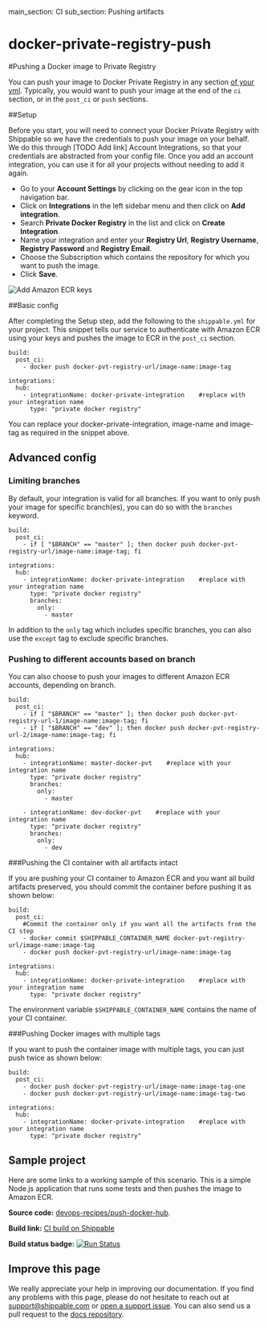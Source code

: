 main_section: CI
sub_section: Pushing artifacts 

# docker-private-registry-push
#Pushing a Docker image to Private Registry

You can push your image to Docker Private Registry in any section [of your yml](../reference/ci-yml/). Typically, you would want to push your image at the end of the `ci` section, or in the `post_ci` or `push` sections.

##Setup

Before you start, you will need to connect your Docker Private Registry with Shippable so we have the credentials to push your image on your behalf. We do this through [TODO Add link] Account Integrations, so that your credentials are abstracted from your config file. Once you add an account integration, you can use it for all your projects without needing to add it again.

-  Go to your **Account Settings** by clicking on the gear icon in the top navigation bar.
-  Click on **Integrations** in the left sidebar menu and then click on **Add integration**.
-  Search **Private Docker Registry** in the list and click on **Create Integration**.
-  Name your integration and enter your **Registry Url**, **Registry Username**, **Registry Password** and **Registry Email**.
-  Choose the Subscription which contains the repository for which you want to push the image.
-  Click **Save**.

<img src="../../images/ci/push-pvt-docker-integration.png" alt="Add Amazon ECR keys">

##Basic config

After completing the Setup step, add the following to the `shippable.yml` for your project. This snippet tells our service to authenticate with Amazon ECR using your keys and pushes the image to ECR in the `post_ci` section.

```
build:
  post_ci:
    - docker push docker-pvt-registry-url/image-name:image-tag

integrations:
  hub:
    - integrationName: docker-private-integration    #replace with your integration name
      type: "private docker registry"
```

You can replace your docker-private-integration, image-name and image-tag as required in the snippet above.

## Advanced config

### Limiting branches

By default, your integration is valid for all branches. If you want to only push your image for specific branch(es), you can do so with the `branches` keyword.

```
build:
  post_ci:
    - if [ "$BRANCH" == "master" ]; then docker push docker-pvt-registry-url/image-name:image-tag; fi

integrations:
  hub:
    - integrationName: docker-private-integration    #replace with your integration name
      type: "private docker registry"
      branches:
        only:
          - master

```
In addition to the `only` tag which includes specific branches, you can also use the `except` tag to exclude specific branches.

### Pushing to different accounts based on branch

You can also choose to push your images to different Amazon ECR accounts, depending on branch.

```
build:
  post_ci:
    - if [ "$BRANCH" == "master" ]; then docker push docker-pvt-registry-url-1/image-name:image-tag; fi
    - if [ "$BRANCH" == "dev" ]; then docker push docker-pvt-registry-url-2/image-name:image-tag; fi

integrations:
  hub:
    - integrationName: master-docker-pvt    #replace with your integration name
      type: "private docker registry"
      branches:
        only:
          - master

    - integrationName: dev-docker-pvt    #replace with your integration name
      type: "private docker registry"
      branches:
        only:
          - dev

```

###Pushing the CI container with all artifacts intact

If you are pushing your CI container to Amazon ECR and you want all build artifacts preserved, you should commit the container before pushing it as shown below:

```
build:
  post_ci:
    #Commit the container only if you want all the artifacts from the CI step
    - docker commit $SHIPPABLE_CONTAINER_NAME docker-pvt-registry-url/image-name:image-tag
    - docker push docker-pvt-registry-url/image-name:image-tag

integrations:
  hub:
    - integrationName: docker-private-integration    #replace with your integration name
      type: "private docker registry"
```

The environment variable `$SHIPPABLE_CONTAINER_NAME` contains the name of your CI container.

###Pushing Docker images with multiple tags

If you want to push the container image with multiple tags, you can just push twice as shown below:


```
build:
  post_ci:
    - docker push docker-pvt-registry-url/image-name:image-tag-one
    - docker push docker-pvt-registry-url/image-name:image-tag-two

integrations:
  hub:
    - integrationName: docker-private-integration    #replace with your integration name
      type: "private docker registry"

```

## Sample project

Here are some links to a working sample of this scenario. This is a simple Node.js application that runs some tests and then pushes
the image to Amazon ECR.

**Source code:**  [devops-recipes/push-docker-hub](https://github.com/devops-recipes/push-docker-hub).

**Build link:** [CI build on Shippable](https://app.shippable.com/github/devops-recipes/push-docker-hub/runs/1/1/console)

**Build status badge:** [![Run Status](https://api.shippable.com/projects/58f002c7c585000700aef8ca/badge?branch=master)](https://app.shippable.com/github/devops-recipes/push-docker-hub)

## Improve this page

We really appreciate your help in improving our documentation. If you find any problems with this page, please do not hesitate to reach out at [support@shippable.com](mailto:support@shippable.com) or [open a support issue](https://www.github.com/Shippable/support/issues). You can also send us a pull request to the [docs repository](https://www.github.com/Shippable/docs).